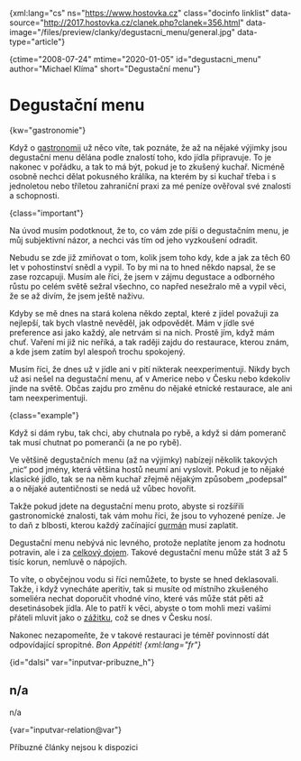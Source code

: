 
{xml:lang="cs" ns="https://www.hostovka.cz" class="docinfo linklist" data-source="http://2017.hostovka.cz/clanek.php?clanek=356.html" data-image="/files/preview/clanky/degustacni_menu/general.jpg" data-type="article"}

{ctime="2008-07-24" mtime="2020-01-05" id="degustacni_menu" author="Michael Klíma" short="Degustační menu"}

# Degustační menu

<!-- generated attribute kw by user_udpatekw.sh on 2020-05-07, do not edit -->

{kw="gastronomie"}

Když o [gastronomii][1] už něco víte, tak poznáte, že až na nějaké výjimky jsou degustační menu dělána podle znalostí toho, kdo jídla připravuje. To je nakonec v pořádku, a tak to má být, pokud je to zkušený kuchař. Nicméně osobně nechci dělat pokusného králíka, na kterém by si kuchař třeba i s jednoletou nebo tříletou zahraniční praxi za mé peníze ověřoval své znalosti a schopnosti.

{class="important"}

Na úvod musím podotknout, že to, co vám zde píši o degustačním menu, je můj subjektivní názor, a nechci vás tím od jeho vyzkoušení odradit.

Nebudu se zde již zmiňovat o tom, kolik jsem toho kdy, kde a jak za těch 60 let v pohostinství snědl a vypil. To by mi na to hned někdo napsal, že se zase rozcapuji. Musím ale říci, že jsem v zájmu degustace a odborného růstu po celém světě sežral všechno, co napřed nesežralo mě a vypil věci, že se až divím, že jsem ještě naživu.

Kdyby se mě dnes na stará kolena někdo zeptal, které z jídel považuji za nejlepší, tak bych vlastně nevěděl, jak odpovědět. Mám v jídle své preference asi jako každý, ale netrvám si na nich. Prostě jím, když mám chuť. Vaření mi již nic neříká, a tak raději zajdu do restaurace, kterou znám, a kde jsem zatím byl alespoň trochu spokojený.

Musím říci, že dnes už v jídle ani v pití nikterak neexperimentuji. Nikdy bych už asi nešel na degustační menu, ať v Americe nebo v Česku nebo kdekoliv jinde na světě. Občas zajdu pro změnu do nějaké etnické restaurace, ale ani tam neexperimentuji.

{class="example"}

Když si dám rybu, tak chci, aby chutnala po rybě, a když si dám pomeranč tak musí chutnat po pomeranči (a ne po rybě).

Ve většině degustačních menu (až na výjimky) nabízejí několik takových „nic“ pod jmény, která většina hostů neumí ani vyslovit. Pokud je to nějaké klasické jídlo, tak se na něm kuchař zřejmě nějakým způsobem „podepsal“ a o nějaké autentičnosti se nedá už vůbec hovořit.

Takže pokud jdete na degustační menu proto, abyste si rozšířili gastronomické znalosti, tak vám mohu říci, že jsou to vyhozené peníze. Je to daň z blbosti, kterou každý začínající [gurmán][2] musí zaplatit.

Degustační menu nebývá nic levného, protože neplatíte jenom za hodnotu potravin, ale i za [celkový dojem][3]. Takové degustační menu může stát 3 až 5 tisíc korun, nemluvě o nápojích.

To víte, o obyčejnou vodu si říci nemůžete, to byste se hned deklasovali. Takže, i když vynecháte aperitiv, tak si musíte od místního zkušeného someliéra nechat doporučit vhodné víno, které vás může stát pěti až desetinásobek jídla. Ale to patří k věci, abyste o tom mohli mezi vašimi přáteli mluvit jako o [zážitku][4], což se dnes v Česku nosí.

Nakonec nezapomeňte, že v takové restauraci je téměř povinností dát odpovídající spropitné. _Bon Appétit! {xml:lang="fr"}_

{id="dalsi" var="inputvar-pribuzne_h"}

## n/a

n/a

{var="inputvar-relation@var"}

Příbuzné články nejsou k dispozici

 [1]: gastronomie
 [2]: gastronomove#gurman
 [3]: ambiance
 [4]: zazitkova_gastonomie

